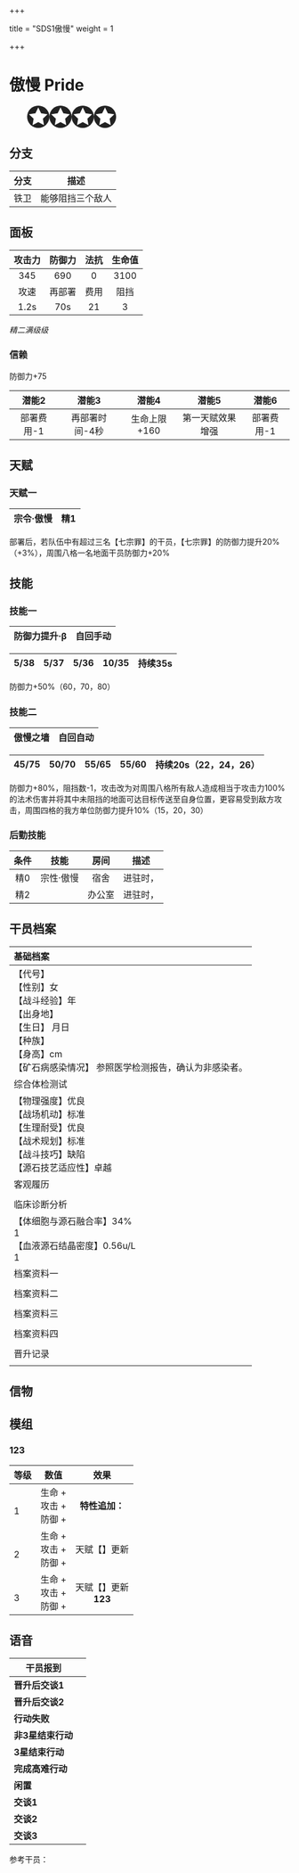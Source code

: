 +++

title = "SDS1傲慢"
weight = 1

+++

# 傲慢	Pride

<svg width="224" height="40" viewBox="0 0 96 24">
  <defs>
    <g id="star">
      <circle cx="12" cy="12" r="12" fill="#222"/>
      <polygon points="12,2 15.09,8.26 22,9.27 17,14.14 18.18,21.02 12,17.77 5.82,21.02 7,14.14 2,9.27 8.91,8.26" fill="#fff"/>
    </g>
  </defs>
  <use href="#star" x="0" y="0"/>
  <use href="#star" x="24" y="0"/>
  <use href="#star" x="48" y="0"/>
  <use href="#star" x="72" y="0"/>
</svg>


## 分支

| 分支 |       描述       |
| :--: | :--------------: |
| 铁卫 | 能够阻挡三个敌人 |

## 面板

| 攻击力 | 防御力 | 法抗 | 生命值 |
| :----: | :----: | :--: | :----: |
|  345   |  690   |  0   |  3100  |
|  攻速  | 再部署 | 费用 |  阻挡  |
|  1.2s  |  70s   |  21  |   3    |

*精二满级级*

### 信赖

防御力+75

|   潜能2    |     潜能3      |    潜能4     |      潜能5       |   潜能6    |
| :--------: | :------------: | :----------: | :--------------: | :--------: |
| 部署费用-1 | 再部署时间-4秒 | 生命上限+160 | 第一天赋效果增强 | 部署费用-1 |

## 天赋
### 天赋一 

| 宗令·傲慢 | 精1  |
| --------- | ---- |

部署后，若队伍中有超过三名【七宗罪】的干员，【七宗罪】的防御力提升20%（+3%），周围八格一名地面干员防御力+20%

## 技能

### 技能一

| 防御力提升·β |自回手动    |
| ---- | ---- |

| 5/38 | 5/37 | 5/36 | 10/35 | 持续35s |
| ---- | ---- | ---- | ----- | ------- |

防御力+50%（60，70，80）

### 技能二

| 傲慢之墙 |自回自动    |
| ---- | ---- |

| 45/75 | 50/70 | 55/65 | 55/60 | 持续20s（22，24，26） |
| ----- | ----- | ----- | ----- | --------------------- |

防御力+80%，阻挡数-1，攻击改为对周围八格所有敌人造成相当于攻击力100%的法术伤害并将其中未阻挡的地面可达目标传送至自身位置，更容易受到敌方攻击，周围四格的我方单位防御力提升10%（15，20，30）

### 后勤技能

| 条件 |   技能    |  房间  |   描述   |
| :--: | :-------: | :----: | :------: |
| 精0  | 宗性·傲慢 |  宿舍  | 进驻时， |
| 精2  |           | 办公室 | 进驻时， |

## 干员档案

| 基础档案                                                     |
| :----------------------------------------------------------- |
| 【代号】 <br />【性别】女 <br />【战斗经验】年<br />【出身地】<br />【生日】 月日<br />【种族】 <br />【身高】cm <br />【矿石病感染情况】 参照医学检测报告，确认为非感染者。 |
| 综合体检测试                                                 |
| 【物理强度】优良 <br />【战场机动】标准 <br />【生理耐受】优良 <br />【战术规划】标准<br />【战斗技巧】缺陷 <br />【源石技艺适应性】卓越 |
| 客观履历                                                     |
|                                                              |
| 临床诊断分析                                                 |
| 【体细胞与源石融合率】34%<br />1 <br />【血液源石结晶密度】0.56u/L <br />1 |
| 档案资料一                                                   |
|                                                              |
| 档案资料二                                                   |
|                                                              |
| 档案资料三                                                   |
|                                                              |
| 档案资料四                                                   |
|                                                              |
| 晋升记录                                                     |
|                                                              |

## 信物



## 模组

### 123

| 等级    | 数值                           |           效果           |
| ------- | ------------------------------ | :----------------------: |
| <br />1 | 生命 +<br />攻击 +<br />防御 + |      **特性追加：**      |
| <br />2 | 生命 +<br />攻击 +<br />防御 + |    天赋【】更新<br/>     |
| <br />3 | 生命 +<br />攻击 +<br />防御 + | 天赋【】更新<br/>**123** |



## 语音

| **干员报到**      |      |
| ----------------- | ---- |
| **晋升后交谈1**   |      |
| **晋升后交谈2**   |      |
| **行动失败**      |      |
| **非3星结束行动** |      |
| **3星结束行动**   |      |
| **完成高难行动**  |      |
| **闲置**          |      |
| **交谈1**         |      |
| **交谈2**         |      |
| **交谈3**         |      |





参考干员：
